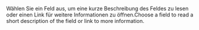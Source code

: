 <span data-ttu-id="1466d-101">Wählen Sie ein Feld aus, um eine kurze Beschreibung des Feldes zu lesen oder einen Link für weitere Informationen zu öffnen.</span><span class="sxs-lookup"><span data-stu-id="1466d-101">Choose a field to read a short description of the field or link to more information.</span></span>
